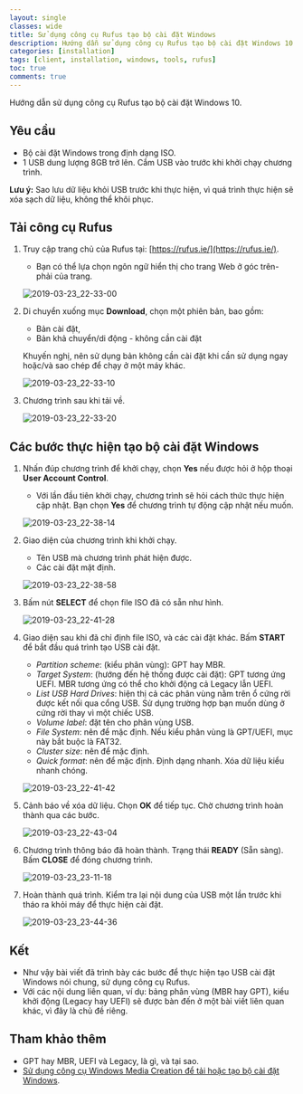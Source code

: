 ```yaml
---
layout: single
classes: wide
title: Sử dụng công cụ Rufus tạo bộ cài đặt Windows
description: Hướng dẫn sử dụng công cụ Rufus tạo bộ cài đặt Windows 10
categories: [installation]
tags: [client, installation, windows, tools, rufus]
toc: true
comments: true
---
```


Hướng dẫn sử dụng công cụ Rufus tạo bộ cài đặt Windows 10.

## Yêu cầu

- Bộ cài đặt Windows trong định dạng ISO.
- 1 USB dung lượng 8GB trở lên. Cắm USB vào trước khi khởi chạy chương trình.

**Lưu ý:** Sao lưu dữ liệu khỏi USB trước khi thực hiện, vì quá trình thực hiện sẽ xóa sạch dữ liệu, không thể khôi phục.

## Tải công cụ Rufus

1. Truy cập trang chủ của Rufus tại: [https://rufus.ie/](https://rufus.ie/).

   - Bạn có thể lựa chọn ngôn ngữ hiển thị cho trang Web ở góc trên-phải của trang.

   ![2019-03-23_22-33-00](/assets/media/2019-03-23-rufus/2019-03-23_22-33-00.png)

2. Di chuyển xuống  mục **Download**, chọn một phiên bản, bao gồm:

   - Bản cài đặt,
   - Bản khả chuyển/di động - không cần cài đặt

   Khuyến nghị, nên sử dụng bản không cần cài đặt khi cần sử dụng ngay hoặc/và sao chép để chạy ở một máy khác.

   ![2019-03-23_22-33-10](/assets/media/2019-03-23-rufus/2019-03-23_22-33-10.png)

3. Chương trình sau khi tải về.

   ![2019-03-23_22-33-20](/assets/media/2019-03-23-rufus/2019-03-23_22-33-20.png)

## Các bước thực hiện tạo bộ cài đặt Windows

1. Nhấn đúp chương trình để khởi chạy, chọn **Yes** nếu được hỏi ở hộp thoại **User Account Control**.

   - Với lần đầu tiên khởi chạy, chương trình sẽ hỏi cách thức thực hiện cập nhật. Bạn chọn **Yes** để chương trình tự động cập nhật nếu muốn.

   ![2019-03-23_22-38-14](/assets/media/2019-03-23-rufus/2019-03-23_22-38-14.png)

2. Giao diện của chương trình khi khởi chạy.

   - Tên USB mà chương trình phát hiện được.
   - Các cài đặt mặt định.

   ![2019-03-23_22-38-58](/assets/media/2019-03-23-rufus/2019-03-23_22-38-58.png)

3. Bấm nút **SELECT** để chọn file ISO đã có sẵn như hình.

   ![2019-03-23_22-41-28](/assets/media/2019-03-23-rufus/2019-03-23_22-41-28.png)

4. Giao diện sau khi đã chỉ định file ISO, và các cài đặt khác. Bấm **START** để bắt đầu quá trình tạo USB cài đặt.

   - *Partition scheme*: (kiểu phân vùng): GPT hay MBR.
   - *Target System*: (hướng đến hệ thống được cài đặt): GPT tương ứng UEFI. MBR tương ứng có thể cho khởi động cả Legacy lẫn UEFI.
   - *List USB Hard Drives*: hiện thị cả các phân vùng nằm trên ổ cứng rời được kết nối qua cổng USB. Sử dụng trường hợp bạn muốn dùng ở cứng rời thay vì một chiếc USB.
   - *Volume label*: đặt tên cho phân vùng USB.
   - *File System*: nên để mặc định. Nếu kiểu phân vùng là GPT/UEFI, mục này bắt buộc là FAT32.
   - *Cluster size*: nên để mặc định.
   - *Quick format*: nên để mặc định. Định dạng nhanh. Xóa dữ liệu kiểu nhanh chóng.

   ![2019-03-23_22-41-42](/assets/media/2019-03-23-rufus/2019-03-23_22-41-42.png)

5. Cảnh báo về xóa dữ liệu. Chọn **OK** để tiếp tục. Chờ chương trình hoàn thành qua các bước.

   ![2019-03-23_22-43-04](/assets/media/2019-03-23-rufus/2019-03-23_22-43-04.png)

6. Chương trình thông báo đã hoàn thành. Trạng thái **READY** (Sẵn sàng). Bấm **CLOSE** để đóng chương trình.

   ![2019-03-23_23-11-18](/assets/media/2019-03-23-rufus/2019-03-23_23-11-18.png)

7. Hoàn thành quá trình. Kiểm tra lại nội dung của USB một lần trước khi tháo ra khỏi máy để thực hiện cài đặt.

   ![2019-03-23_23-44-36](/assets/media/2019-03-23-rufus/2019-03-23_23-44-36.png)

## Kết

- Như vậy bài viết đã trình bày các bước để thực hiện tạo USB cài đặt Windows nói chung, sử dụng công cụ Rufus.
- Với các nội dung liên quan, ví dụ: bảng phân vùng (MBR hay GPT), kiểu khởi động (Legacy hay UEFI) sẽ được bàn đến ở một bài viết liên quan khác, vì đây là chủ đề riêng.

## Tham khảo thêm

- GPT hay MBR, UEFI và Legacy, là gì, và tại sao.
- [Sử dụng công cụ Windows Media Creation để tải hoặc tạo bộ cài đặt Windows](/installation/create-usb-installation-with-windows-media-creation-tool/).

